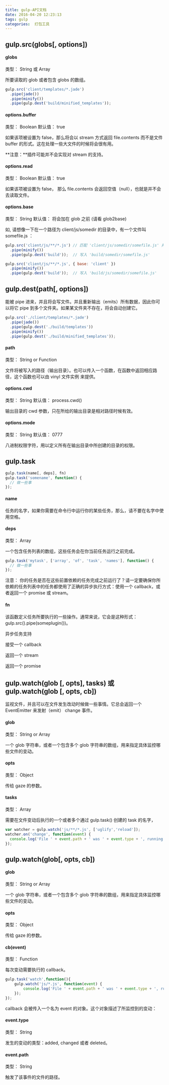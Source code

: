 ```yaml
---
title: gulp-API文档
date: 2016-04-20 12:23:13
tags: gulp
categories:  打包工具
---
```


## gulp.src(globs[, options]) ##

#### globs ####

类型： String 或 Array

所要读取的 glob 或者包含 globs 的数组。
	
```javascript
gulp.src('client/templates/*.jade')
  .pipe(jade())
  .pipe(minify())
  .pipe(gulp.dest('build/minified_templates'));
```

<!--more-->

#### options.buffer ####

类型： Boolean 默认值： true

如果该项被设置为 false，那么将会以 stream 方式返回 file.contents 而不是文件 buffer 的形式。这在处理一些大文件的时候将会很有用。

**注意：**插件可能并不会实现对 stream 的支持。

#### options.read ####

类型： Boolean 默认值： true

如果该项被设置为 false， 那么 file.contents 会返回空值（null），也就是并不会去读取文件。

#### options.base ####

类型： String 默认值： 将会加在 glob 之前 (请看 glob2base)

如, 请想像一下在一个路径为 client/js/somedir 的目录中，有一个文件叫 somefile.js ：

```javascript
gulp.src('client/js/**/*.js') // 匹配 'client/js/somedir/somefile.js' 并且将 `base` 解析为 `client/js/`
  .pipe(minify())
  .pipe(gulp.dest('build'));  // 写入 'build/somedir/somefile.js'

gulp.src('client/js/**/*.js', { base: 'client' })
  .pipe(minify())
  .pipe(gulp.dest('build'));  // 写入 'build/js/somedir/somefile.js'
```

## gulp.dest(path[, options]) ##

能被 pipe 进来，并且将会写文件。并且重新输出（emits）所有数据，因此你可以将它 pipe 到多个文件夹。如果某文件夹不存在，将会自动创建它。

```javascript
gulp.src('./client/templates/*.jade')
  .pipe(jade())
  .pipe(gulp.dest('./build/templates'))
  .pipe(minify())
  .pipe(gulp.dest('./build/minified_templates'));
```

#### path ####

类型： String or Function

文件将被写入的路径（输出目录）。也可以传入一个函数，在函数中返回相应路径，这个函数也可以由 vinyl 文件实例 来提供。

#### options.cwd ####

类型： String 默认值： process.cwd()

输出目录的 cwd 参数，只在所给的输出目录是相对路径时候有效。

#### options.mode ####

类型： String 默认值： 0777

八进制权限字符，用以定义所有在输出目录中所创建的目录的权限。

## gulp.task ##

```javascript
gulp.task(name[, deps], fn)
gulp.task('somename', function() {
  // 做一些事
});
```

#### name ####

任务的名字，如果你需要在命令行中运行你的某些任务，那么，请不要在名字中使用空格。

#### deps ####

类型： Array

一个包含任务列表的数组，这些任务会在你当前任务运行之前完成。

```javascript
gulp.task('mytask', ['array', 'of', 'task', 'names'], function() {
  // 做一些事
});
```

注意： 你的任务是否在这些前置依赖的任务完成之前运行了？请一定要确保你所依赖的任务列表中的任务都使用了正确的异步执行方式：使用一个 callback，或者返回一个 promise 或 stream。

#### fn ####

该函数定义任务所要执行的一些操作。通常来说，它会是这种形式：gulp.src().pipe(someplugin())。

异步任务支持

接受一个 callback

返回一个 stream

返回一个 promise

## gulp.watch(glob [, opts], tasks) 或 gulp.watch(glob [, opts, cb]) ##

监视文件，并且可以在文件发生改动时候做一些事情。它总会返回一个 EventEmitter 来发射（emit） change 事件。

#### glob ####

类型： String or Array

一个 glob 字符串，或者一个包含多个 glob 字符串的数组，用来指定具体监控哪些文件的变动。

#### opts ####

类型： Object

传给 gaze 的参数。

#### tasks ####

类型： Array

需要在文件变动后执行的一个或者多个通过 gulp.task() 创建的 task 的名字，

```javascript
var watcher = gulp.watch('js/**/*.js', ['uglify','reload']);
watcher.on('change', function(event) {
  console.log('File ' + event.path + ' was ' + event.type + ', running tasks...');
});
```

## gulp.watch(glob[, opts, cb]) ##

#### glob ####

类型： String or Array

一个 glob 字符串，或者一个包含多个 glob 字符串的数组，用来指定具体监控哪些文件的变动。

#### opts ####

类型： Object

传给 gaze 的参数。

#### cb(event) ####

类型： Function

每次变动需要执行的 callback。

```javascript
gulp.task('watch',function(){
    gulp.watch('js/*.js', function(event) {
        console.log('File ' + event.path + ' was ' + event.type + ', running tasks...');
    });
});
```

callback 会被传入一个名为 event 的对象。这个对象描述了所监控到的变动：

#### event.type ####

类型： String

发生的变动的类型：added, changed 或者 deleted。

#### event.path ####

类型： String

触发了该事件的文件的路径。